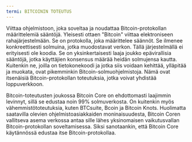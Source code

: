 ```yaml
---
termi: BITCOININ TOTEUTUS
---
```


Viittaa ohjelmistoon, joka soveltaa ja noudattaa Bitcoin-protokollan määrittelemiä sääntöjä. Yleisesti ottaen "Bitcoin" viittaa elektroniseen rahajärjestelmään. Se on protokolla, joka määrittelee säännöt. Se ilmenee konkreettisesti solmuina, jotka muodostavat verkon. Tällä järjestelmällä ei erityisesti ole koodia. Se on yksinkertaisesti laaja joukko epävirallisia sääntöjä, jotka käyttäjien konsensus määrää heidän solmujensa kautta. Kuitenkin ne, joilla on tietokonekoodi ja jotka siis voidaan kehittää, ylläpitää ja muokata, ovat pikemminkin Bitcoin-solmuohjelmistoja. Nämä ovat itsenäisiä Bitcoin-protokollan toteutuksia, jotka voivat yhdistää loppuverkkoon.

Bitcoin-toteutusten joukossa Bitcoin Core on ehdottomasti laajimmin levinnyt, sillä se edustaa noin 99% solmuverkosta. On kuitenkin myös vähemmistötoteutuksia, kuten BTCsuite, Bcoin ja Bitcoin Knots. Huolimatta saatavilla olevien ohjelmistoasiakkaiden moninaisuudesta, Bitcoin Coren vallitseva asema verkossa antaa sille lähes yksinomaisen vaikutusvallan Bitcoin-protokollan soveltamisessa. Siksi sanotaankin, että Bitcoin Core käytännössä edustaa itse Bitcoin-protokollaa.